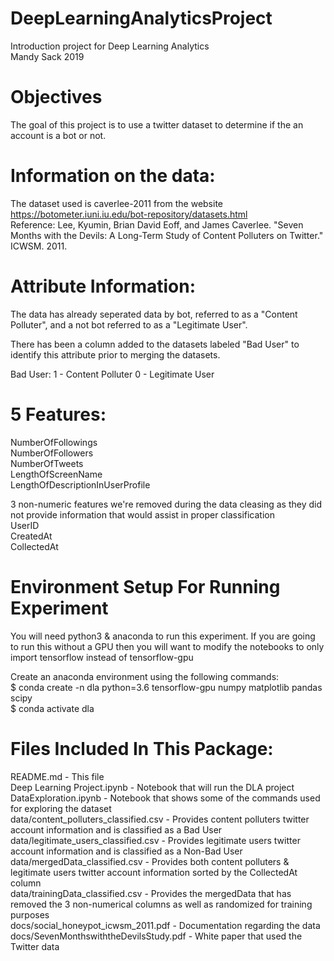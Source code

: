 # DeepLearningAnalyticsProject
Introduction project for Deep Learning Analytics <br>
Mandy Sack 2019<br>

# Objectives

The goal of this project is to use a twitter dataset to determine if the an account is a bot or not. 

# Information on the data:
The dataset used is caverlee-2011 from the website https://botometer.iuni.iu.edu/bot-repository/datasets.html <br>
Reference: Lee, Kyumin, Brian David Eoff, and James Caverlee. "Seven Months with the Devils: A Long-Term Study of Content Polluters on Twitter." ICWSM. 2011.

# Attribute Information:
The data has already seperated data by bot, referred to as a "Content Polluter", and a not bot referred to as a "Legitimate User".

There has been a column added to the datasets labeled "Bad User" to identify this attribute prior to merging the datasets.

Bad User:
1 - Content Polluter
0 - Legitimate User

# 5 Features:
NumberOfFollowings <br>
NumberOfFollowers <br>
NumberOfTweets <br>
LengthOfScreenName <br>
LengthOfDescriptionInUserProfile <br>

3 non-numeric features we're removed during the data cleasing as they did not provide information that would assist in proper classification <br>
UserID <br>
CreatedAt <br>
CollectedAt <br>

# Environment Setup For Running Experiment

You will need python3 & anaconda to run this experiment. If you are going to run this without a GPU then you will want to modify the notebooks to only import tensorflow instead of tensorflow-gpu <br>

Create an anaconda environment using the following commands: <br>
$ conda create -n dla python=3.6 tensorflow-gpu numpy matplotlib pandas scipy  <br>
$ conda activate dla <br>

# Files Included In This Package:
README.md - This file <br>
Deep Learning Project.ipynb - Notebook that will run the DLA project <br>
DataExploration.ipynb - Notebook that shows some of the commands used for exploring the dataset <br>
data/content_polluters_classified.csv - Provides content polluters twitter account information and is classified as a Bad User  <br>
data/legitimate_users_classified.csv - Provides legitimate users twitter account information and is classified as a Non-Bad User <br>
data/mergedData_classified.csv - Provides both content polluters & legitimate users twitter account information sorted by the CollectedAt column  <br>
data/trainingData_classified.csv - Provides the mergedData that has removed the 3 non-numerical columns as well as randomized for training purposes <br>
docs/social_honeypot_icwsm_2011.pdf - Documentation regarding the data <br>
docs/SevenMonthswiththeDevilsStudy.pdf - White paper that used the Twitter data <br>

